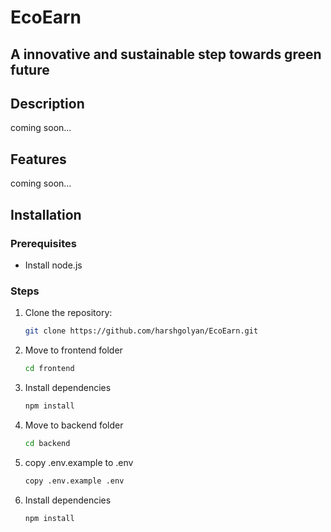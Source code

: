 # EcoEarn
## A innovative and sustainable step towards green future

## Description
coming soon...

## Features
coming soon...

## Installation

### Prerequisites
- Install node.js

### Steps
1. Clone the repository:
   ```bash
   git clone https://github.com/harshgolyan/EcoEarn.git

2. Move to frontend folder
    ```bash
    cd frontend

3. Install dependencies
    ```bash
    npm install

4. Move to backend folder
    ```bash
    cd backend
5. copy .env.example to .env
    ```bash
    copy .env.example .env
    
6. Install dependencies
    ```bash
    npm install